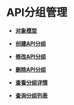 # API分组管理<a name="ZH-CN_TOPIC_0000001082221167"></a>

-   **[对象模型](APIGroup-ObjectModel-0.md)**  

-   **[创建API分组](CreateAPIGroup.md)**  

-   **[修改API分组](ModifieAPIGroup.md)**  

-   **[删除API分组](DeleteAPIGroup.md)**  

-   **[查看分组详情](ViewAPIGroup.md)**  

-   **[查询分组列表](ViewAPIGrouplist.md)**  


